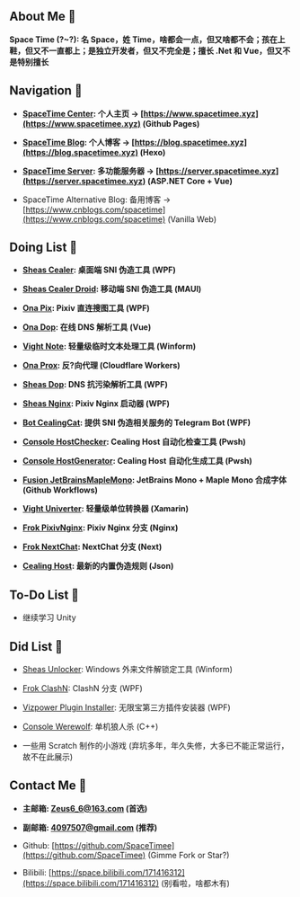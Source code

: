 ## About Me 🤪

**Space Time (?~?): 名 Space，姓 Time，啥都会一点，但又啥都不会；孩在上鞋，但又不一直都上；是独立开发者，但又不完全是；擅长 .Net 和 Vue，但又不是特别擅长**

## Navigation 🧭

* **[SpaceTime Center](https://github.com/SpaceTimee/SpaceTimee): 个人主页 → [https://www.spacetimee.xyz](https://www.spacetimee.xyz) (Github Pages)**

* **[SpaceTime Blog](https://github.com/SpaceTimee/SpaceTime-Blog): 个人博客 → [https://blog.spacetimee.xyz](https://blog.spacetimee.xyz) (Hexo)**

* **[SpaceTime Server](https://github.com/SpaceTimee/SpaceTime-Server): 多功能服务器 → [https://server.spacetimee.xyz](https://server.spacetimee.xyz) (ASP.NET Core + Vue)**

* SpaceTime Alternative Blog: 备用博客 → [https://www.cnblogs.com/spacetime](https://www.cnblogs.com/spacetime) (Vanilla Web)

## Doing List 📗

* **[Sheas Cealer](https://github.com/SpaceTimee/Sheas-Cealer): 桌面端 SNI 伪造工具 (WPF)**

* **[Sheas Cealer Droid](https://github.com/SpaceTimee/Sheas-Cealer-Droid): 移动端 SNI 伪造工具 (MAUI)**

* **[Ona Pix](https://github.com/SpaceTimee/Ona-Pix): Pixiv 直连搜图工具 (WPF)**

* **[Ona Dop](https://github.com/SpaceTimee/Ona-Dop): 在线 DNS 解析工具 (Vue)**

* **[Vight Note](https://github.com/SpaceTimee/Vight-Note): 轻量级临时文本处理工具 (Winform)**

* **[Ona Prox](https://github.com/SpaceTimee/Ona-Prox): 反?向代理 (Cloudflare Workers)**

* **[Sheas Dop](https://github.com/SpaceTimee/Sheas-Dop): DNS 抗污染解析工具 (WPF)**

* **[Sheas Nginx](https://github.com/SpaceTimee/Sheas-Nginx): Pixiv Nginx 启动器 (WPF)**

* **[Bot CealingCat](https://github.com/SpaceTimee/Bot-CealingCat): 提供 SNI 伪造相关服务的 Telegram Bot (WPF)**

* **[Console HostChecker](https://github.com/SpaceTimee/Console-HostChecker): Cealing Host 自动化检查工具 (Pwsh)**

* **[Console HostGenerator](https://github.com/SpaceTimee/Console-HostGenerator): Cealing Host 自动化生成工具 (Pwsh)**

* **[Fusion JetBrainsMapleMono](https://github.com/SpaceTimee/Fusion-JetBrainsMapleMono): JetBrains Mono + Maple Mono 合成字体 (Github Workflows)**

* **[Vight Univerter](https://github.com/SpaceTimee/Vight-Univerter): 轻量级单位转换器 (Xamarin)**

* **[Frok PixivNginx](https://github.com/SpaceTimee/Frok-PixivNginx): Pixiv Nginx 分支 (Nginx)**

* **[Frok NextChat](https://github.com/SpaceTimee/Frok-NextChat): NextChat 分支 (Next)**

* **[Cealing Host](https://github.com/SpaceTimee/Cealing-Host): 最新的内置伪造规则 (Json)**

## To-Do List 📒

* 继续学习 Unity

## Did List 📕

* [Sheas Unlocker](https://github.com/SpaceTimee/Sheas-Unlocker): Windows 外来文件解锁定工具 (Winform)

* [Frok ClashN](https://github.com/SpaceTimee/Frok-ClashN): ClashN 分支 (WPF)

* [Vizpower Plugin Installer](https://github.com/SpaceTimee/Vizpower-Plugin-Installer): 无限宝第三方插件安装器 (WPF)

* [Console Werewolf](https://github.com/SpaceTimee/Console-Werewolf): 单机狼人杀 (C++)

* 一些用 Scratch 制作的小游戏 (弃坑多年，年久失修，大多已不能正常运行，故不在此展示)

## Contact Me 📢

* **主邮箱: Zeus6_6@163.com (首选)**

* **副邮箱: 4097507@gmail.com (推荐)**

* Github: [https://github.com/SpaceTimee](https://github.com/SpaceTimee) (Gimme Fork or Star?)

* Bilibili: [https://space.bilibili.com/171416312](https://space.bilibili.com/171416312) (别看啦，啥都木有)
